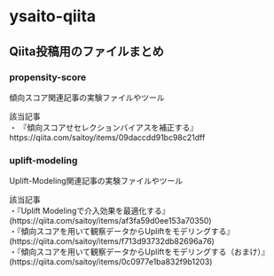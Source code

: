 # ysaito-qiita
## Qiita投稿用のファイルまとめ

### propensity-score
<p> 傾向スコア関連記事の実験ファイルやツール</p>
<p>該当記事<br>
 ・ 『傾向スコアせセレクションバイアスを補正する』
https://qiita.com/saitoy/items/09daccdd91bc98c21dff<br>
</p>
 
### uplift-modeling
<p> Uplift-Modeling関連記事の実験ファイルやツール
<p>該当記事<br>
 ・『Uplift Modelingで介入効果を最適化する』(https://qiita.com/saitoy/items/af3fa59d0ee153a70350)<br>
 ・『傾向スコアを用いて観察データからUpliftをモデリングする』(https://qiita.com/saitoy/items/f713d93732db82696a76)<br>
 ・『傾向スコアを用いて観察データからUpliftをモデリングする（おまけ）』(https://qiita.com/saitoy/items/0c0977e1ba832f9b1203)<br>
</p>
